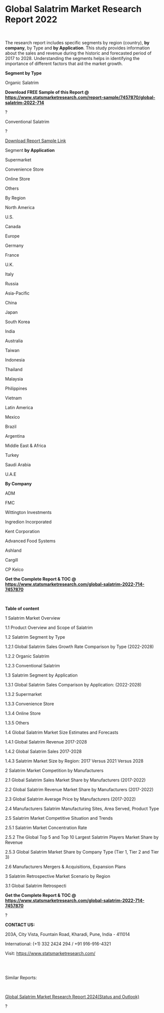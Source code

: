<h1>Global Salatrim Market Research Report 2022</h1><br/><p>The research report includes specific segments by region (country), <strong>by company</strong>, by Type and <strong>by Application</strong>. This study provides information about the sales and revenue during the historic and forecasted period of 2017 to 2028. Understanding the segments helps in identifying the importance of different factors that aid the market growth.</p>
 
 
 
 <p><strong>Segment by Type</strong></p>
 
 
 
 <p>Organic Salatrim</p>
 
 
 
 <div><b>Download FREE Sample of this Report @ <a href="https://www.statsmarketresearch.com/download-free-sample/7457870/global-salatrim-2022-714">https://www.statsmarketresearch.com/report-sample/7457870/global-salatrim-2022-714</a></b></div>
 
 
 
 <p>? </p>
 
 
 
 <p>Conventional Salatrim</p>
 
 
 
 <p>? </p>
 
 
 
 <p><a href="https://www.statsmarketresearch.com/download-free-sample/7457870/global-salatrim-2022-714">Download Report Sample Link</a></p>
 
 
 
 <p>Segment <strong>by Application</strong></p>
 
 
 
 <p>Supermarket</p>
 
 
 
 <p>Convenience Store</p>
 
 
 
 <p>Online Store</p>
 
 
 
 <p>Others</p>
 
 
 
 <p>By Region</p>
 
 
 
 <p>North America</p>
 
 
 
 <p>U.S.</p>
 
 
 
 <p>Canada</p>
 
 
 
 <p>Europe</p>
 
 
 
 <p>Germany</p>
 
 
 
 <p>France</p>
 
 
 
 <p>U.K.</p>
 
 
 
 <p>Italy</p>
 
 
 
 <p>Russia</p>
 
 
 
 <p>Asia-Pacific</p>
 
 
 
 <p>China</p>
 
 
 
 <p>Japan</p>
 
 
 
 <p>South Korea</p>
 
 
 
 <p>India</p>
 
 
 
 <p>Australia</p>
 
 
 
 <p>Taiwan</p>
 
 
 
 <p>Indonesia</p>
 
 
 
 <p>Thailand</p>
 
 
 
 <p>Malaysia</p>
 
 
 
 <p>Philippines</p>
 
 
 
 <p>Vietnam</p>
 
 
 
 <p>Latin America</p>
 
 
 
 <p>Mexico</p>
 
 
 
 <p>Brazil</p>
 
 
 
 <p>Argentina</p>
 
 
 
 <p>Middle East & Africa</p>
 
 
 
 <p>Turkey</p>
 
 
 
 <p>Saudi Arabia</p>
 
 
 
 <p>U.A.E</p>
 
 
 
 <p><strong>By Company</strong></p>
 
 
 
 <p>ADM</p>
 
 
 
 <p>FMC</p>
 
 
 
 <p>Wittington Investments</p>
 
 
 
 <p>Ingredion Incorporated</p>
 
 
 
 <p>Kent Corporation</p>
 
 
 
 <p>Advanced Food Systems</p>
 
 
 
 <p>Ashland</p>
 
 
 
 <p>Cargill</p>
 
 
 
 <p>CP Kelco</p>
 
 
 
 <div><b>Get the Complete Report & TOC @ <a href="https://www.statsmarketresearch.com/global-salatrim-2022-714-7457870">https://www.statsmarketresearch.com/global-salatrim-2022-714-7457870</a></b></div>
 
 
 
 <p><br />
 
 <b>Table of content</b></p>
 
 
 
 <p>1 Salatrim Market Overview<br />
 
 1.1 Product Overview and Scope of Salatrim<br />
 
 1.2 Salatrim Segment by Type<br />
 
 1.2.1 Global Salatrim Sales Growth Rate Comparison by Type (2022-2028)<br />
 
 1.2.2 Organic Salatrim<br />
 
 1.2.3 Conventional Salatrim<br />
 
 1.3 Salatrim Segment by Application<br />
 
 1.3.1 Global Salatrim Sales Comparison by Application: (2022-2028)<br />
 
 1.3.2 Supermarket<br />
 
 1.3.3 Convenience Store<br />
 
 1.3.4 Online Store<br />
 
 1.3.5 Others<br />
 
 1.4 Global Salatrim Market Size Estimates and Forecasts<br />
 
 1.4.1 Global Salatrim Revenue 2017-2028<br />
 
 1.4.2 Global Salatrim Sales 2017-2028<br />
 
 1.4.3 Salatrim Market Size by Region: 2017 Versus 2021 Versus 2028<br />
 
 2 Salatrim Market Competition by Manufacturers<br />
 
 2.1 Global Salatrim Sales Market Share by Manufacturers (2017-2022)<br />
 
 2.2 Global Salatrim Revenue Market Share by Manufacturers (2017-2022)<br />
 
 2.3 Global Salatrim Average Price by Manufacturers (2017-2022)<br />
 
 2.4 Manufacturers Salatrim Manufacturing Sites, Area Served, Product Type<br />
 
 2.5 Salatrim Market Competitive Situation and Trends<br />
 
 2.5.1 Salatrim Market Concentration Rate<br />
 
 2.5.2 The Global Top 5 and Top 10 Largest Salatrim Players Market Share by Revenue<br />
 
 2.5.3 Global Salatrim Market Share by Company Type (Tier 1, Tier 2 and Tier 3)<br />
 
 2.6 Manufacturers Mergers & Acquisitions, Expansion Plans<br />
 
 3 Salatrim Retrospective Market Scenario by Region<br />
 
 3.1 Global Salatrim Retrospecti</p>
 
 
 
 <div><b>Get the Complete Report & TOC @ <a href="https://www.statsmarketresearch.com/global-salatrim-2022-714-7457870">https://www.statsmarketresearch.com/global-salatrim-2022-714-7457870</a></b></div>
 
 
 
 <p>? </p>
 
 
 
 <p><b>CONTACT US:</b><br />
 
 203A, City Vista, Fountain Road, Kharadi, Pune, India - 411014<br />
 
 International: (+1) 332 2424 294 / +91 916-916-4321<br />
 
 Visit: <a href="https://www.statsmarketresearch.com/">https://www.statsmarketresearch.com/</a><br />
 
 <br />
 
 <br />
 
 Similar Reports:<br />
 
 <br />
 
 <a href="https://www.statsmarketresearch.com/global-salatrim-2024-10-7993399">Global Salatrim Market Research Report 2024(Status and Outlook)</a><br />
 
 ? </p>